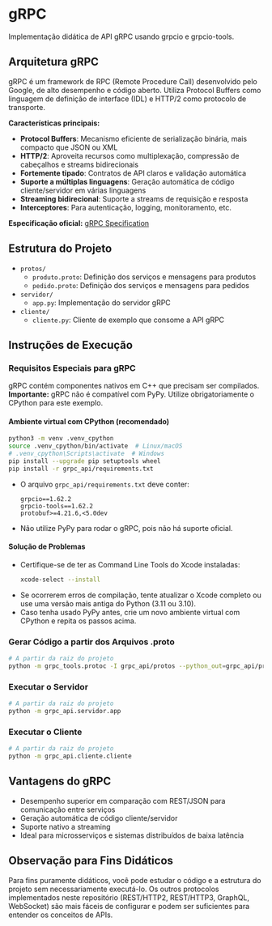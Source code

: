 # gRPC

Implementação didática de API gRPC usando grpcio e grpcio-tools.

## Arquitetura gRPC

gRPC é um framework de RPC (Remote Procedure Call) desenvolvido pelo Google, de alto desempenho e código aberto. Utiliza Protocol Buffers como linguagem de definição de interface (IDL) e HTTP/2 como protocolo de transporte.

**Características principais:**
- **Protocol Buffers**: Mecanismo eficiente de serialização binária, mais compacto que JSON ou XML
- **HTTP/2**: Aproveita recursos como multiplexação, compressão de cabeçalhos e streams bidirecionais
- **Fortemente tipado**: Contratos de API claros e validação automática
- **Suporte a múltiplas linguagens**: Geração automática de código cliente/servidor em várias linguagens
- **Streaming bidirecional**: Suporte a streams de requisição e resposta
- **Interceptores**: Para autenticação, logging, monitoramento, etc.

**Especificação oficial:** [gRPC Specification](https://github.com/grpc/grpc/blob/master/doc/PROTOCOL-HTTP2.md)

## Estrutura do Projeto

- `protos/`
  - `produto.proto`: Definição dos serviços e mensagens para produtos
  - `pedido.proto`: Definição dos serviços e mensagens para pedidos
- `servidor/`
  - `app.py`: Implementação do servidor gRPC
- `cliente/`
  - `cliente.py`: Cliente de exemplo que consome a API gRPC

## Instruções de Execução

### Requisitos Especiais para gRPC

gRPC contém componentes nativos em C++ que precisam ser compilados. **Importante:** gRPC não é compatível com PyPy. Utilize obrigatoriamente o CPython para este exemplo.

#### Ambiente virtual com CPython (recomendado)

```bash
python3 -m venv .venv_cpython
source .venv_cpython/bin/activate  # Linux/macOS
# .venv_cpython\Scripts\activate  # Windows
pip install --upgrade pip setuptools wheel
pip install -r grpc_api/requirements.txt
```

- O arquivo `grpc_api/requirements.txt` deve conter:
  ```
  grpcio==1.62.2
  grpcio-tools==1.62.2
  protobuf>=4.21.6,<5.0dev
  ```
- Não utilize PyPy para rodar o gRPC, pois não há suporte oficial.

#### Solução de Problemas
- Certifique-se de ter as Command Line Tools do Xcode instaladas:
  ```bash
  xcode-select --install
  ```
- Se ocorrerem erros de compilação, tente atualizar o Xcode completo ou use uma versão mais antiga do Python (3.11 ou 3.10).
- Caso tenha usado PyPy antes, crie um novo ambiente virtual com CPython e repita os passos acima.

### Gerar Código a partir dos Arquivos .proto

```bash
# A partir da raiz do projeto
python -m grpc_tools.protoc -I grpc_api/protos --python_out=grpc_api/protos --grpc_python_out=grpc_api/protos grpc_api/protos/produto.proto grpc_api/protos/pedido.proto
```

### Executar o Servidor

```bash
# A partir da raiz do projeto
python -m grpc_api.servidor.app
```

### Executar o Cliente

```bash
# A partir da raiz do projeto
python -m grpc_api.cliente.cliente
```

## Vantagens do gRPC

- Desempenho superior em comparação com REST/JSON para comunicação entre serviços
- Geração automática de código cliente/servidor
- Suporte nativo a streaming
- Ideal para microsserviços e sistemas distribuídos de baixa latência

## Observação para Fins Didáticos

Para fins puramente didáticos, você pode estudar o código e a estrutura do projeto sem necessariamente executá-lo. Os outros protocolos implementados neste repositório (REST/HTTP2, REST/HTTP3, GraphQL, WebSocket) são mais fáceis de configurar e podem ser suficientes para entender os conceitos de APIs.

